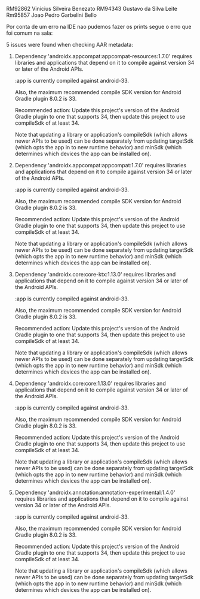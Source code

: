 RM92862 Vinicius Silveira Benezato
RM94343 Gustavo da Silva Leite
Rm95857 Joao Pedro Garbelini Bello

Por conta de um erro na IDE nao pudemos fazer os prints segue o erro que foi comum na sala:

5 issues were found when checking AAR metadata:

  1.  Dependency 'androidx.appcompat:appcompat-resources:1.7.0' requires libraries and applications that
      depend on it to compile against version 34 or later of the
      Android APIs.

      :app is currently compiled against android-33.

      Also, the maximum recommended compile SDK version for Android Gradle
      plugin 8.0.2 is 33.

      Recommended action: Update this project's version of the Android Gradle
      plugin to one that supports 34, then update this project to use
      compileSdk of at least 34.

      Note that updating a library or application's compileSdk (which
      allows newer APIs to be used) can be done separately from updating
      targetSdk (which opts the app in to new runtime behavior) and
      minSdk (which determines which devices the app can be installed
      on).

  2.  Dependency 'androidx.appcompat:appcompat:1.7.0' requires libraries and applications that
      depend on it to compile against version 34 or later of the
      Android APIs.

      :app is currently compiled against android-33.

      Also, the maximum recommended compile SDK version for Android Gradle
      plugin 8.0.2 is 33.

      Recommended action: Update this project's version of the Android Gradle
      plugin to one that supports 34, then update this project to use
      compileSdk of at least 34.

      Note that updating a library or application's compileSdk (which
      allows newer APIs to be used) can be done separately from updating
      targetSdk (which opts the app in to new runtime behavior) and
      minSdk (which determines which devices the app can be installed
      on).

  3.  Dependency 'androidx.core:core-ktx:1.13.0' requires libraries and applications that
      depend on it to compile against version 34 or later of the
      Android APIs.

      :app is currently compiled against android-33.

      Also, the maximum recommended compile SDK version for Android Gradle
      plugin 8.0.2 is 33.

      Recommended action: Update this project's version of the Android Gradle
      plugin to one that supports 34, then update this project to use
      compileSdk of at least 34.

      Note that updating a library or application's compileSdk (which
      allows newer APIs to be used) can be done separately from updating
      targetSdk (which opts the app in to new runtime behavior) and
      minSdk (which determines which devices the app can be installed
      on).

  4.  Dependency 'androidx.core:core:1.13.0' requires libraries and applications that
      depend on it to compile against version 34 or later of the
      Android APIs.

      :app is currently compiled against android-33.

      Also, the maximum recommended compile SDK version for Android Gradle
      plugin 8.0.2 is 33.

      Recommended action: Update this project's version of the Android Gradle
      plugin to one that supports 34, then update this project to use
      compileSdk of at least 34.

      Note that updating a library or application's compileSdk (which
      allows newer APIs to be used) can be done separately from updating
      targetSdk (which opts the app in to new runtime behavior) and
      minSdk (which determines which devices the app can be installed
      on).

  5.  Dependency 'androidx.annotation:annotation-experimental:1.4.0' requires libraries and applications that
      depend on it to compile against version 34 or later of the
      Android APIs.

      :app is currently compiled against android-33.

      Also, the maximum recommended compile SDK version for Android Gradle
      plugin 8.0.2 is 33.

      Recommended action: Update this project's version of the Android Gradle
      plugin to one that supports 34, then update this project to use
      compileSdk of at least 34.

      Note that updating a library or application's compileSdk (which
      allows newer APIs to be used) can be done separately from updating
      targetSdk (which opts the app in to new runtime behavior) and
      minSdk (which determines which devices the app can be installed
      on).
